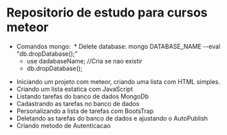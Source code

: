 # Repositorio de estudo para cursos meteor

* Comandos mongo:
  * Delete database: mongo DATABASE_NAME --eval "db.dropDatabase();"
    - use dadabaseName; //Cria se nao existir
    - db.dropDatabase();
    
- Iniciando um projeto com meteor, criando uma lista com HTML simples.
- Criando um lista estatica com JavaScript
- Listando tarefas do banco de dados MongoDb
- Cadastrando as tarefas no banco de dados
- Personalizando a lista de tarefas com BootsTrap
- Deletando as tarefas do banco de dados e ajustando o AutoPublish
- Criando metodo de Autenticacao
